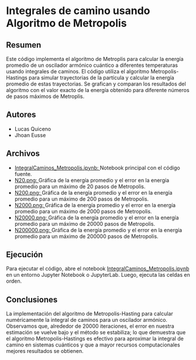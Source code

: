 # Integrales de camino usando Algoritmo de Metropolis

## Resumen

Este código implementa el algoritmo de Metroplis para calcular la energía promedio de un oscilador armónico cuántico a diferentes temperaturas usando integrales de caminos. El código utiliza el algoritmo Metropolis-Hastings para simular trayectorias de la partícula y calcular la energía promedio de estas trayectorias. Se grafican y comparan los resultados del algoritmo con el valor exacto de la energía obtenido para diferente números de pasos máximos de Metroplis.

## Autores

* Lucas Quiceno
* Jhoan Eusse


## Archivos

* [IntegralCaminos_Metropolis.ipynb: ](https://github.com/EusseJhoan/InegralCaminos_Metropoliss/blob/main/IntegralCaminos_Metropolis.ipynb) Notebook principal con el código fuente.
* [N20.png: ](https://github.com/EusseJhoan/InegralCaminos_Metropoliss/blob/main/N20.png) Gráfica de la energía promedio y el error en la energía promedio para un máximo de 20 pasos de Metropolis.
* [N200.png: ](https://github.com/EusseJhoan/InegralCaminos_Metropoliss/blob/main/N200.png) Gráfica de la energía promedio y el error en la energía promedio para un máximo de 200 pasos de Metropolis.
* [N2000.png: ](https://github.com/EusseJhoan/InegralCaminos_Metropoliss/blob/main/N2000.png) Gráfica de la energía promedio y el error en la energía promedio para un máximo de 2000 pasos de Metropolis.
* [N20000.png: ](https://github.com/EusseJhoan/InegralCaminos_Metropoliss/blob/main/N20000.png) Gráfica de la energía promedio y el error en la energía promedio para un máximo de 20000 pasos de Metropolis.
* [N200000.png: ](https://github.com/EusseJhoan/InegralCaminos_Metropoliss/blob/main/N200000.png) Gráfica de la energía promedio y el error en la energía promedio para un máximo de 200000 pasos de Metropolis.

## Ejecución

Para ejecutar el código, abre el notebook [IntegralCaminos_Metropolis.ipynb ](https://github.com/EusseJhoan/InegralCaminos_Metropoliss/blob/main/IntegralCaminos_Metropolis.ipynb) en un entorno Jupyter Notebook o JupyterLab. Luego, ejecuta las celdas en orden.

## Conclusiones

La implementación del algoritmo de Metropolis-Hasting para calcular numéricamente la integral de caminos para un oscilador armónico. Observamos que, alrededor de 20000 iteraciones, el error en nuestra estimación se vuelve bajo y el método se estabiliza; lo que demuestra que el algoritmo Metropolis-Hastings es efectivo para aproximar la integral de camino en sistemas cuánticos y que a mayor recursos computacionales mejores resultados se obtienen.
